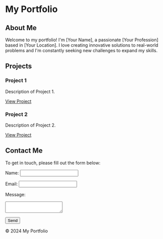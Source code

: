 # My Portfolio

## About Me

Welcome to my portfolio! I'm [Your Name], a passionate [Your Profession] based in [Your Location]. I love creating innovative solutions to real-world problems and I'm constantly seeking new challenges to expand my skills.

## Projects

### Project 1

Description of Project 1.

[View Project](#)

### Project 2

Description of Project 2.

[View Project](#)

<!-- Add more projects as needed -->

## Contact Me

To get in touch, please fill out the form below:

Name:
<input type="text" id="name" name="name" required>

Email:
<input type="email" id="email" name="email" required>

Message:
<textarea id="message" name="message" required></textarea>

<button type="submit">Send</button>

&copy; 2024 My Portfolio
